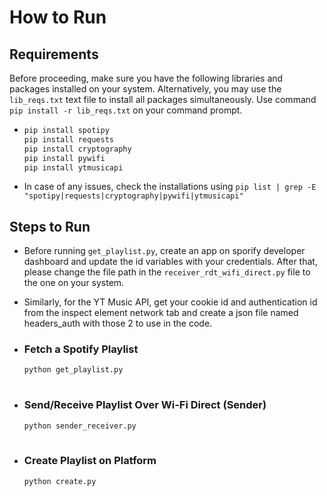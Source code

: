 # **How to Run**
## **Requirements**
Before proceeding, make sure you have the following libraries and packages installed on your system.
Alternatively, you may use the `lib_reqs.txt` text file to install all packages simultaneously.
Use command `pip install -r lib_reqs.txt` on your command prompt.
- ```sh
  pip install spotipy
  pip install requests
  pip install cryptography
  pip install pywifi
  pip install ytmusicapi
- In case of any issues, check the installations using `pip list | grep -E "spotipy|requests|cryptography|pywifi|ytmusicapi"`

## **Steps to Run**

  - Before running `get_playlist.py`, create an app on sporify developer dashboard and update the id variables with your credentials. After that, please change the file path in the `receiver_rdt_wifi_direct.py` file to the one on your system.
  - Similarly, for the YT Music API, get your cookie id and authentication id from the inspect element network tab and create a json file named headers_auth with those 2 to use in the code.
      
   - ### **Fetch a Spotify Playlist**
      ```sh
      python get_playlist.py
   
   - ### **Send/Receive Playlist Over Wi-Fi Direct (Sender)**
     ```sh
     python sender_receiver.py
   
   - ### **Create Playlist on Platform**
     ```sh
     python create.py
